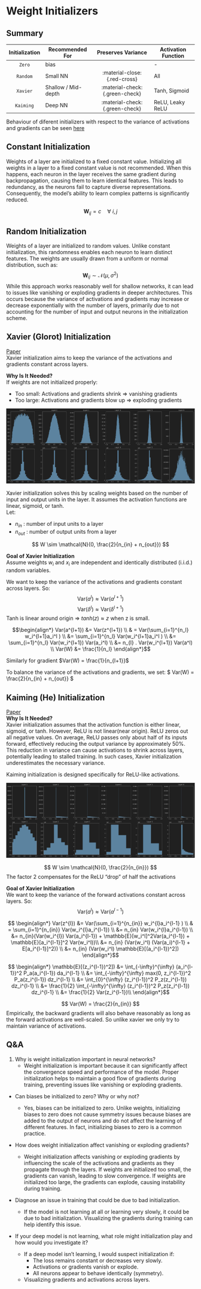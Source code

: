 # Weight Initializers

## Summary

| Initialization  | Recommended For     |       Preserves Variance        | Activation Function |
|:---------------:|---------------------|:-------------------------------:|---------------------|
|     `Zero`      | bias                |                                 | -                   |
|    `Random`     | Small NN            |  :material-close: {.red-cross}  | All                 |
|    `Xavier`     | Shallow / Mid-depth | :material-check: {.green-check} | Tanh, Sigmoid       |
|    `Kaiming`    | Deep NN             | :material-check: {.green-check} | ReLU, Leaky ReLU    |

Behaviour of diferent initializers with respect to the variance of activations and gradients can be seen [here](https://github.com/saikrishnaponnam/Machine-Learning/blob/main/notebooks/initializers.ipynb)

## Constant Initialization

Weights of a layer are initialized to a fixed constant value. 
Initializing all weights in a layer to a fixed constant value is not recommended. 
When this happens, each neuron in the layer receives the same gradient during backpropagation, causing them to learn identical features. 
This leads to redundancy, as the neurons fail to capture diverse representations. 
Consequently, the model’s ability to learn complex patterns is significantly reduced.


$$ \mathbf{W}_{ij} = c \quad \forall ~ i,j $$

## Random Initialization
Weights of a layer are initialized to random values. 
Unlike constant initialization, this randomness enables each neuron to learn distinct features.
The weights are usually drawn from a uniform or normal distribution, such as:
$$ \mathbf{W}_{ij} \sim \mathcal{N}(\mu, \sigma^2) $$
While this approach works reasonably well for shallow networks, it can lead to issues like vanishing or exploding gradients in deeper architectures.
This occurs because the variance of activations and gradients may increase or decrease exponentially with the number of layers, primarily due to not accounting for the number of input and output neurons in the initialization scheme.




## Xavier (Glorot) Initialization
[Paper](http://proceedings.mlr.press/v9/glorot10a/glorot10a.pdf)  
Xavier initialization aims to keep the variance of the activations and gradients constant across layers.  

**Why Is It Needed?**  
If weights are not initialized properly: 

- Too small: Activations and gradients shrink ⇒ vanishing gradients 
- Too large: Activations and gradients blow up ⇒ exploding gradients  

![img_1.png](images/random_init.png)

Xavier initialization solves this by scaling weights based on the number of input and output units in the layer.
It assumes the activation functions are linear, sigmoid, or tanh.  
Let:

- $n_{in}$ : number of input units to a layer
- $n_{out}$ : number of output units from a layer

$$ W \sim \mathcal{N}(0, \frac{2}{n_{in} + n_{out}}) $$

**Goal of Xavier Initialization**  
Assume weights $w_i$ and $x_i$ are independent and identically distributed (i.i.d.) random variables.  

[//]: # (Then, the variance of the activations and gradients can be expressed as:)

[//]: # ( - $\mathbb{E}[x_i] =0, Var&#40;x_i&#41; = \sigma_x^2$)
[//]: # ( - $\mathbb{E}[W_{i}] = 0, Var&#40;W_{i}&#41; = \sigma_w^2$)
[//]: # ( - $z = \sum_{i} W_{i} x_i$)

We want to keep the variance of the activations and gradients constant across layers. So:
$$  \text{Var}(a^l) \approx  \text{Var}(a^{l+1}) $$
$$ \text{Var}(\delta^{l}) \approx \text{Var}(\delta^{l+1}) $$
Tanh is linear around origin => $tanh(z) \approx z$ when z is small.

$$\begin{align*}
 Var(a^{l+1}) &= Var(z^{l+1}) \\
 & = Var(\sum_{i=1}^{n_l} w_i^{l+1}a_i^l ) \\
 &= \sum_{i=1}^{n_l} Var(w_i^{l+1}a_i^l )  \\
 &= \sum_{i=1}^{n_l} Var(w_i^{l+1}) Var(a_i^l) \\ 
 &= n_{l} . Var(w_i^{l+1}) Var(a^l) \\
 Var(W) &= \frac{1}{n_l}  
\end{align*}$$  

Similarly for gradient $Var(W) = \frac{1}{n_{l+1}}$

To balance the variance of the activations and gradients, we set: $ Var(W) = \frac{2}{n_{in} + n_{out}} $

## Kaiming (He) Initialization

[Paper](https://arxiv.org/abs/1502.01852)  
**Why Is It Needed?**  
Xavier initialization assumes that the activation function is either linear, sigmoid, or tanh. However, ReLU is not linear(near origin).
ReLU zeros out all negative values. On average, ReLU passes only about half of its inputs forward, effectively reducing the output variance by approximately 50%. 
This reduction in variance can cause activations to shrink across layers, potentially leading to stalled training. 
In such cases, Xavier initialization underestimates the necessary variance.

Kaiming initialization is designed specifically for ReLU-like activations.

![img.png](images/xavier_relu.png)


$$ W \sim \mathcal{N}(0, \frac{2}{n_{in}}) $$
The factor 2 compensates for the ReLU “drop” of half the activations


**Goal of Xavier Initialization**  
We want to keep the variance of the forward activations constant across layers. So:
$$  \text{Var}(a^l) \approx  \text{Var}(a^{l-1}) $$

$$ \begin{align*}
Var(z^{l}) &= Var(\sum_{i=1}^{n_{in}} w_i^{l}a_i^{l-1} ) \\
& = \sum_{i=1}^{n_{in}} Var(w_i^{l}a_i^{l-1})  \\
&= n_{in}  Var(w_i^{l}a_i^{l-1})  \\
&= n_{in}(Var(w_i^{l}) Var(a_i^{l-1}) + \mathbb{E}[w_i^l]^2Var(a_i^{l-1}) + \mathbb{E}[a_i^{l-1}]^2 Var(w_i^l))\\
&= n_{in} (Var(w_i^l) (Var(a_i)^{l-1} + E[a_i^{l-1}]^2)) \\
&= n_{in} (Var(w_i^l) \mathbb{E}[(a_i^{l-1})^2])
\end{align*}$$

$$ \begin{align*}
\mathbb{E}[(z_i^{l-1})^2]) &= \int_{-\infty}^{\infty} (a_i^{l-1})^2 P_a(a_i^{l-1}) da_i^{l-1} \\
&= \int_{-\infty}^{\infty} max(0, z_i^{l-1})^2 P_a(z_i^{l-1}) dz_i^{l-1} \\
&= \int_{0}^{\infty} (z_i^{l-1})^2 P_z(z_i^{l-1}) dz_i^{l-1}  \\
&= \frac{1}{2} \int_{-\infty}^{\infty} (z_i^{l-1})^2 P_z(z_i^{l-1}) dz_i^{l-1} \\
&= \frac{1}{2} Var(z_i^{l-1})\\
\end{align*}$$

$$ Var(W) = \frac{2}{n_{in}} $$
Empirically, the backward gradients will also behave reasonably as long as the forward activations are well-scaled. So unlike xavier we only try to maintain variance of activations.

<!--## Orthogonal initialization -->

## Q&A

1. Why is weight initialization important in neural networks?
    - Weight initialization is important because it can significantly affect the convergence speed and performance of the model. Proper initialization helps to maintain a good flow of gradients during training, preventing issues like vanishing or exploding gradients.

- Can biases be initialized to zero? Why or why not?
    - Yes, biases can be initialized to zero. Unlike weights, initializing biases to zero does not cause symmetry issues because biases are added to the output of neurons and do not affect the learning of different features. In fact, initializing biases to zero is a common practice.

- How does weight initialization affect vanishing or exploding gradients?
    - Weight initialization affects vanishing or exploding gradients by influencing the scale of the activations and gradients as they propagate through the layers. If weights are initialized too small, the gradients can vanish, leading to slow convergence. If weights are initialized too large, the gradients can explode, causing instability during training.

- Diagnose an issue in training that could be due to bad initialization.
    - If the model is not learning at all or learning very slowly, it could be due to bad initialization. 
      Visualizing the gradients during training can help identify this issue.

- If your deep model is not learning, what role might initialization play and how would you investigate it?
    - If a deep model isn’t learning, I would suspect initialization if:
        - The loss remains constant or decreases very slowly. 
        - Activations or gradients vanish or explode. 
        - All neurons appear to behave identically (symmetry).
    - Visualizing gradients and activations across layers.